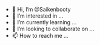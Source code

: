- 👋 Hi, I’m @Saikenbooty
- 👀 I’m interested in ...
- 🌱 I’m currently learning ...
- 💞️ I’m looking to collaborate on ...
- 📫 How to reach me ...

<!---
Saikenbooty/Saikenbooty is a ✨ special ✨ repository because its `README.md` (this file) appears on your GitHub profile.
You can click the Preview link to take a look at your changes.
--->
